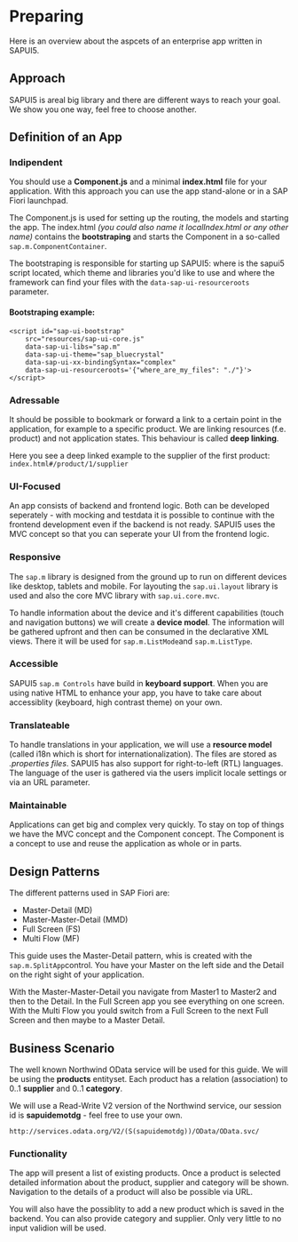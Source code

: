 # Preparing

Here is an overview about the aspcets of an enterprise app written in SAPUI5.

## Approach
SAPUI5 is areal big library and there are different ways to reach your goal. We show you one way, feel free to choose another.

## Definition of an App
### Indipendent
You should use a **Component.js** and a minimal **index.html** file for your application. With this approach you can use the app stand-alone or in a SAP Fiori launchpad.

The Component.js is used for setting up the routing, the models and starting the app.
The index.html _(you could also name it localIndex.html or any other name)_ contains the **bootstraping** and starts the Component in a so-called ```sap.m.ComponentContainer```.

The bootstraping is responsible for starting up SAPUI5: where is the sapui5 script located, which theme and libraries you'd like to use and where the framework can find your files with the ```data-sap-ui-resourceroots``` parameter.

#### Bootstraping example:
```
<script id="sap-ui-bootstrap"
	src="resources/sap-ui-core.js"
	data-sap-ui-libs="sap.m"
	data-sap-ui-theme="sap_bluecrystal"
	data-sap-ui-xx-bindingSyntax="complex"
	data-sap-ui-resourceroots='{"where_are_my_files": "./"}'>
</script>
```
### Adressable
It should be possible to bookmark or forward a link to a certain point in the application, for example to a specific product. We are linking resources (f.e. product) and not application states. This behaviour is called **deep linking**.

Here you see a deep linked example to the supplier of the first product: ```index.html#/product/1/supplier```

### UI-Focused
An app consists of backend and frontend logic. Both can be developed seperately - with mocking and testdata it is possible to continue with the frontend development even if the backend is not ready. SAPUI5 uses the MVC concept so that you can seperate your UI from the frontend logic.

### Responsive
The ```sap.m``` library is designed from the ground up to run on different devices like desktop, tablets and mobile. For layouting the ```sap.ui.layout``` library is used and also the core MVC library with ```sap.ui.core.mvc```.

To handle information about the device and it's different capabilities (touch and navigation buttons) we will create a **device model**. The information will be gathered upfront and then can be consumed in the declarative XML views. There it will be used for ```sap.m.ListMode```and ```sap.m.ListType```.

### Accessible
SAPUI5 ```sap.m Controls``` have build in **keyboard support**. When you are using native HTML to enhance your app, you have to take care about accessiblity (keyboard, high contrast theme) on your own.

### Translateable
To handle translations in your application, we will use a **resource model** (called i18n which is short for internationalization). The files are stored as _.properties files_. SAPUI5 has also support for right-to-left (RTL) languages. The language of the user is gathered via the users implicit locale settings or via an URL parameter.

### Maintainable
Applications can get big and complex very quickly. To stay on top of things we have the MVC concept and the Component concept. The Component is a concept to use and reuse the application as whole or in parts.

## Design Patterns
The different patterns used in SAP Fiori are:

* Master-Detail (MD)
* Master-Master-Detail (MMD)
* Full Screen (FS)
* Multi Flow (MF)

This guide uses the Master-Detail pattern, whis is created with the ```sap.m.SplitApp```control. You have your Master on the left side and the Detail on the right sight of your application.

With the Master-Master-Detail you navigate from Master1 to Master2 and then to the Detail.
In the Full Screen app you see everything on one screen.
With the Multi Flow you yould switch from a Full Screen to the next Full Screen and then maybe to a Master Detail.

## Business Scenario
The well known Northwind OData service will be used for this guide. We will be using the **products** entityset. Each product has a relation (association) to 0..1 **supplier** and 0..1 **category**.

We will use a Read-Write V2 version of the Northwind service, our session id is **sapuidemotdg** - feel free to use your own.

```http://services.odata.org/V2/(S(sapuidemotdg))/OData/OData.svc/```

### Functionality
The app will present a list of existing products. Once a product is selected detailed information about the product, supplier and category will be shown. Navigation to the details of a product will also be possible via URL.

You will also have the possiblity to add a new product which is saved in the backend. You can also provide category and supplier. Only very little to no input validion will be used.